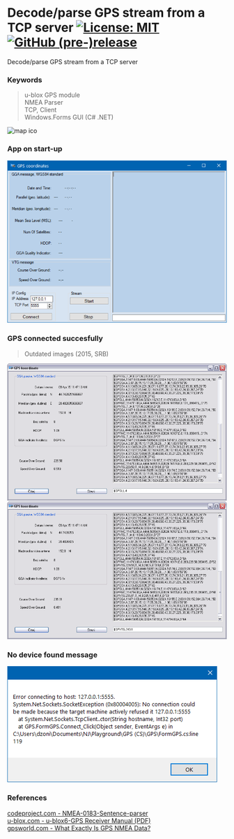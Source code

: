 # Decode/parse GPS stream from a TCP server [![License: MIT](https://img.shields.io/badge/License-MIT-blue.svg)](https://github.com/etfovac/gps/blob/master/LICENSE) [![GitHub (pre-)release](https://img.shields.io/badge/releases--yellow.svg)](https://github.com/etfovac/gps/releases/)
 Decode/parse GPS stream from a TCP server  
 
### Keywords  
> u-blox GPS module  
> NMEA Parser  
> TCP, Client  
> Windows.Forms GUI (C# .NET) 
 
<img src="./graphics/map.ico" alt="map ico">  

### App on start-up  
<img src="./graphics/Startup.png" alt="Startup"> 

### GPS connected succesfully 
> Outdated images (2015, SRB)
<img src="./graphics/Connected_1_SRB.png" alt="Connected_1_SRB">  
<img src="./graphics/Connected_2_SRB.png" alt="Connected_2_SRB">  

### No device found message
<img src="./graphics/NoDevice.png" alt="NoDevice">  
 

### References  
<a href="https://www.codeproject.com/Articles/279647/NMEA-0183-Sentence-parser-builder">codeproject.com - NMEA-0183-Sentence-parser</a>  
<a href="https://www.u-blox.com/en/ubx-viewer/view/u-blox6-GPS-GLONASS-QZSS-V14_ReceiverDescrProtSpec_(GPS.G6-SW-12013)_Public?url=https%3A%2F%2Fwww.u-blox.com%2Fsites%2Fdefault%2Ffiles%2Fproducts%2Fdocuments%2Fu-blox6-GPS-GLONASS-QZSS-V14_ReceiverDescrProtSpec_%2528GPS.G6-SW-12013%2529_Public.pdf">u-blox.com - u-blox6-GPS Receiver Manual (PDF)</a>  
<a href="https://www.gpsworld.com/what-exactly-is-gps-nmea-data/">gpsworld.com - What Exactly Is GPS NMEA Data?</a>
